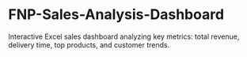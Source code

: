 # FNP-Sales-Analysis-Dashboard
Interactive Excel sales dashboard analyzing key metrics: total revenue, delivery time, top products, and customer trends.
